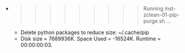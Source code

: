 * >>>>>>>>> Running inst-zclean-01-pip-purge.sh ...
  * Delete python packages to reduce size: ~/.cache/pip
  * Disk size = 7689936K. Space Used = -16524K. Runtime = 00:00:00:03.
